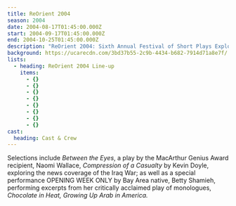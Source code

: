 ```yaml
---
title: ReOrient 2004
season: 2004
date: 2004-08-17T01:45:00.000Z
start: 2004-09-17T01:45:00.000Z
end: 2004-10-25T01:45:00.000Z
description: "ReOrient 2004: Sixth Annual Festival of Short Plays Exploring the Middle East"
background: https://ucarecdn.com/3bd37b55-2c9b-4434-b682-7914d71a8e7f/
lists:
  - heading: ReOrient 2004 Line-up
    items:
      - {}
      - {}
      - {}
      - {}
      - {}
      - {}
      - {}
      - {}
cast:
  heading: Cast & Crew
---
```

Selections include *Between the Eyes*, a play by the MacArthur Genius Award recipient, Naomi Wallace, *Compression of a Casualty* by Kevin Doyle, exploring the news coverage of the Iraq War; as well as a special performance OPENING WEEK ONLY by Bay Area native, Betty Shamieh, performing excerpts from her critically acclaimed play of monologues, *Chocolate in Heat, Growing Up Arab in America.*
